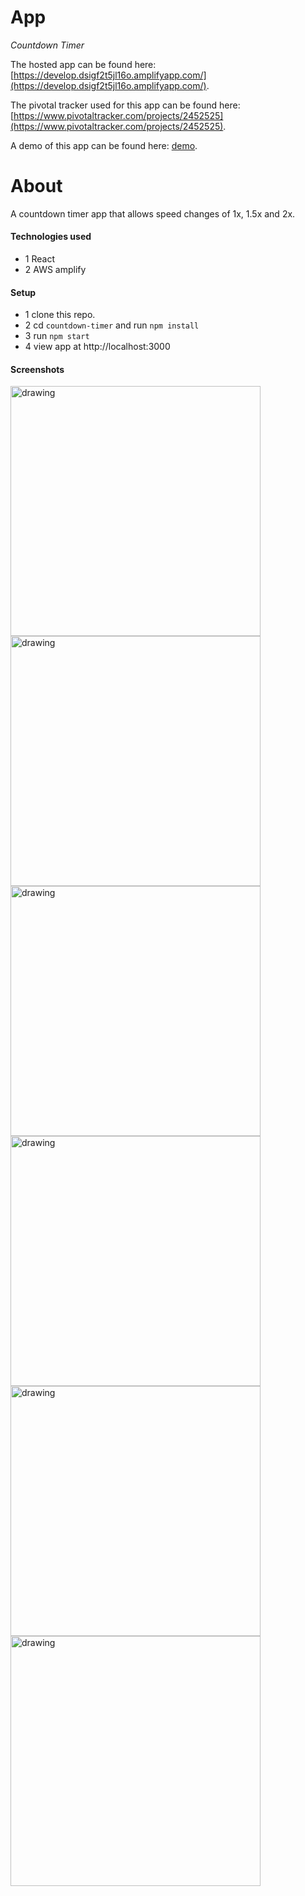 # App
_Countdown Timer_

The hosted app can be found here: [https://develop.dsigf2t5jl16o.amplifyapp.com/](https://develop.dsigf2t5jl16o.amplifyapp.com/).

The pivotal tracker used for this app can be found here: [https://www.pivotaltracker.com/projects/2452525](https://www.pivotaltracker.com/projects/2452525).

A demo of this app can be found here: [demo](https://youtu.be/WvHKTOlb5ak).

# About
A countdown timer app that allows speed changes of 1x, 1.5x and 2x.

#### Technologies used
- 1 React
- 2 AWS amplify

#### Setup
- 1 clone this repo.
- 2 cd `countdown-timer` and run `npm install`
- 3 run `npm start`
- 4 view app at http://localhost:3000

#### Screenshots
<img src="https://i.imgur.com/tTC1ZKk.png" alt="drawing" width="400" />
<img src="https://i.imgur.com/Vt36tCM.png" alt="drawing" width="400" />
<img src="https://i.imgur.com/rogR62h.png" alt="drawing" width="400" />
<img src="https://i.imgur.com/jQ62BGU.png" alt="drawing" width="400" />
<img src="https://i.imgur.com/W7MWb8f.png" alt="drawing" width="400" />
<img src="https://i.imgur.com/HnxzjFD.png" alt="drawing" width="400" />

